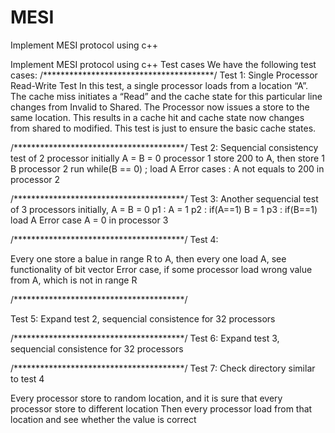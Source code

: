 # MESI
Implement MESI protocol using c++


Implement MESI protocol using c++
Test cases
We have the following test cases:
/***************************************/
Test 1: Single Processor Read-Write Test
In this test, a single processor loads from a location “A”. The cache miss initiates a “Read” and the cache state for this particular line changes from Invalid to Shared. The Processor now issues a store to the same location. This results in a cache hit and cache state now changes from shared to modified. This test is just to ensure the basic cache states. 

/***************************************/
Test 2: Sequencial consistency test of 2 processor
initially A = B = 0
processor 1 store 200 to A, then store 1 B
processor 2  run 
    while(B == 0) ; load A
Error cases : A not equals to 200 in processor 2


/***************************************/
Test 3: Another sequencial test of  3 processors
 initially, A = B = 0
p1 : A = 1      p2 : if(A==1) B = 1    p3 : if(B==1) load A
Error case A = 0 in processor 3


/***************************************/
Test 4:

Every  one store a balue in range R to A, then every one load A, see functionality of bit vector
Error case, if some processor load wrong value from A, which is not in range R



/***************************************/

Test 5:  Expand test 2, sequencial consistence for 32 processors

/***************************************/
Test 6:  Expand test 3, sequencial consistence for 32 processors


/***************************************/
Test 7: Check directory similar to test 4 

Every processor store to random location, and it is sure that every processor store to different location
Then every processor load from that location and see whether the value is correct







